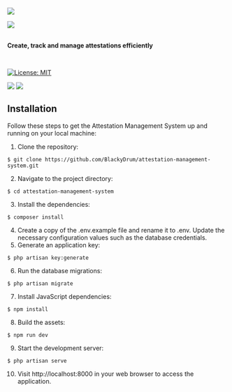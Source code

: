 <br />

<img align="left" src="https://github.com/BlackyDrum/attestation-management-system/assets/111639941/805b8fc1-eef5-439d-8dd7-094f6133d108" />

<br />

<img src="https://github.com/BlackyDrum/attestation-management-system/assets/111639941/3654a4f9-438a-441d-92c5-d3d3936d40e6"></a><br /><br />

**Create, track and manage attestations efficiently**

<br />

[![License: MIT](https://img.shields.io/badge/License-MIT-yellow.svg)](https://opensource.org/licenses/MIT) 
<br />

<img src="https://img.shields.io/badge/Laravel-FF2D20?style=for-the-badge&logo=laravel&logoColor=white"> <img src="https://img.shields.io/badge/Vue.js-35495E?style=for-the-badge&logo=vuedotjs&logoColor=4FC08D">


## Installation
Follow these steps to get the Attestation Management System up and running on your local machine:
1. Clone the repository:
```
$ git clone https://github.com/BlackyDrum/attestation-management-system.git
```
2. Navigate to the project directory:
```
$ cd attestation-management-system
```
3. Install the dependencies:
```
$ composer install
```
4. Create a copy of the .env.example file and rename it to .env. Update the necessary configuration values such as the database credentials.
5. Generate an application key:
```
$ php artisan key:generate
```
6. Run the database migrations:
```
$ php artisan migrate
```
7. Install JavaScript dependencies:
```
$ npm install
```
8. Build the assets:
```
$ npm run dev
```
9. Start the development server:
```
$ php artisan serve
```
10. Visit http://localhost:8000 in your web browser to access the application.
